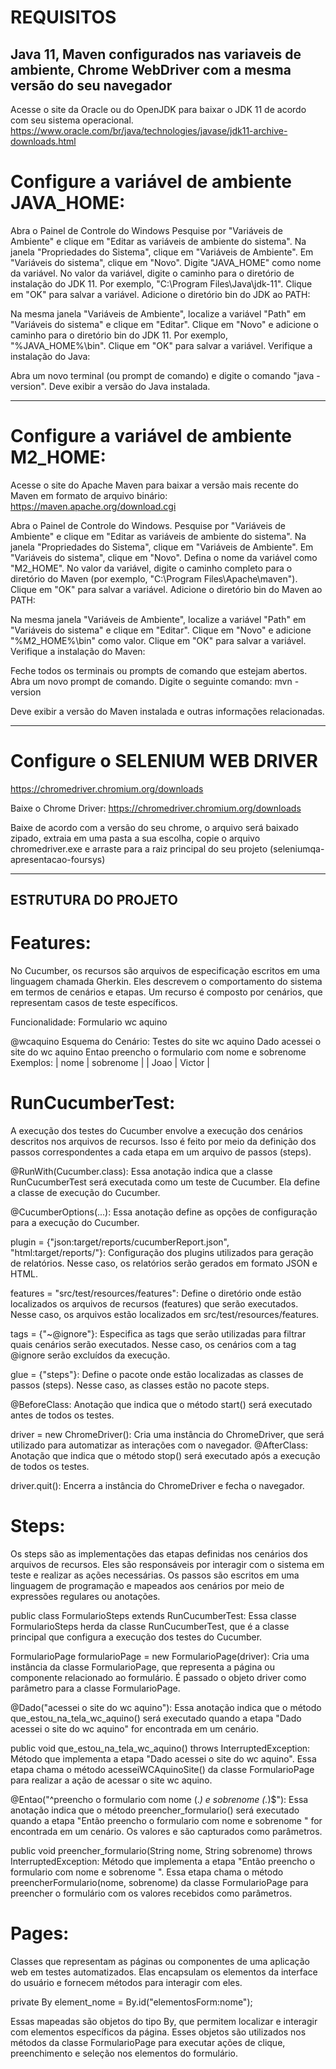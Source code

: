 # REQUISITOS

## Java 11, Maven configurados nas variaveis de ambiente,  Chrome WebDriver com a mesma versão do seu navegador

Acesse o site da Oracle ou do OpenJDK para baixar o JDK 11 de acordo com seu sistema operacional.
https://www.oracle.com/br/java/technologies/javase/jdk11-archive-downloads.html

 # Configure a variável de ambiente JAVA_HOME:

Abra o Painel de Controle do Windows
Pesquise por "Variáveis de Ambiente" e clique em "Editar as variáveis de ambiente do sistema".
Na janela "Propriedades do Sistema", clique em "Variáveis de Ambiente".
Em "Variáveis do sistema", clique em "Novo".
Digite "JAVA_HOME" como nome da variável.
No valor da variável, digite o caminho para o diretório de instalação do JDK 11. Por exemplo, "C:\Program Files\Java\jdk-11".
Clique em "OK" para salvar a variável.
Adicione o diretório bin do JDK ao PATH:

Na mesma janela "Variáveis de Ambiente", localize a variável "Path" em "Variáveis do sistema" e clique em "Editar".
Clique em "Novo" e adicione o caminho para o diretório bin do JDK 11. Por exemplo, "%JAVA_HOME%\bin".
Clique em "OK" para salvar a variável.
Verifique a instalação do Java:

Abra um novo terminal (ou prompt de comando) e digite o comando "java -version". Deve exibir a versão do Java instalada.

----------------------------------------------------------------------------------------------------------------------------------
# Configure a variável de ambiente M2_HOME:

Acesse o site do Apache Maven para baixar a versão mais recente do Maven em formato de arquivo binário:
https://maven.apache.org/download.cgi

Abra o Painel de Controle do Windows.
Pesquise por "Variáveis de Ambiente" e clique em "Editar as variáveis de ambiente do sistema".
Na janela "Propriedades do Sistema", clique em "Variáveis de Ambiente".
Em "Variáveis do sistema", clique em "Novo".
Defina o nome da variável como "M2_HOME".
No valor da variável, digite o caminho completo para o diretório do Maven (por exemplo, "C:\Program Files\Apache\maven").
Clique em "OK" para salvar a variável.
Adicione o diretório bin do Maven ao PATH:

Na mesma janela "Variáveis de Ambiente", localize a variável "Path" em "Variáveis do sistema" e clique em "Editar".
Clique em "Novo" e adicione "%M2_HOME%\bin" como valor.
Clique em "OK" para salvar a variável.
Verifique a instalação do Maven:

Feche todos os terminais ou prompts de comando que estejam abertos.
Abra um novo prompt de comando.
Digite o seguinte comando:
mvn -version

Deve exibir a versão do Maven instalada e outras informações relacionadas.

----------------------------------------------------------------------------------------------------------------------------------

# Configure o SELENIUM WEB DRIVER

https://chromedriver.chromium.org/downloads

Baixe o Chrome Driver: https://chromedriver.chromium.org/downloads

Baixe de acordo com a versão do seu chrome, o arquivo será baixado zipado, extraia em uma pasta a sua escolha, copie o arquivo chromedriver.exe e arraste para a raiz principal do seu projeto (seleniumqa-apresentacao-foursys)

----------------------------------------------------------------------------------------------------------------------------------

## ESTRUTURA DO PROJETO

# Features: 
No Cucumber, os recursos são arquivos de especificação escritos em uma linguagem chamada Gherkin. Eles descrevem o comportamento do sistema em termos de cenários e etapas. Um recurso é composto por cenários, que representam casos de teste específicos.

Funcionalidade: Formulario wc aquino

  @wcaquino
  Esquema do Cenário: Testes do site wc aquino
    Dado acessei o site do wc aquino
    Entao preencho o formulario com nome <nome> e sobrenome <sobrenome>
    Exemplos:
      | nome    | sobrenome   |
      | Joao | Victor |

# RunCucumberTest: 
A execução dos testes do Cucumber envolve a execução dos cenários descritos nos arquivos de recursos. Isso é feito por meio da definição dos passos correspondentes a cada etapa em um arquivo de passos (steps).

@RunWith(Cucumber.class): Essa anotação indica que a classe RunCucumberTest será executada como um teste de Cucumber. Ela define a classe de execução do Cucumber.

@CucumberOptions(...): Essa anotação define as opções de configuração para a execução do Cucumber.

plugin = {"json:target/reports/cucumberReport.json", "html:target/reports/"}: Configuração dos plugins utilizados para geração de relatórios. Nesse caso, os relatórios serão gerados em formato JSON e HTML.

features = "src/test/resources/features": Define o diretório onde estão localizados os arquivos de recursos (features) que serão executados. Nesse caso, os arquivos estão localizados em src/test/resources/features.

tags = {"~@ignore"}: Especifica as tags que serão utilizadas para filtrar quais cenários serão executados. Nesse caso, os cenários com a tag @ignore serão excluídos da execução.

glue = {"steps"}: Define o pacote onde estão localizadas as classes de passos (steps). Nesse caso, as classes estão no pacote steps.

@BeforeClass: Anotação que indica que o método start() será executado antes de todos os testes.

driver = new ChromeDriver(): Cria uma instância do ChromeDriver, que será utilizado para automatizar as interações com o navegador.
@AfterClass: Anotação que indica que o método stop() será executado após a execução de todos os testes.

driver.quit(): Encerra a instância do ChromeDriver e fecha o navegador.

# Steps: 
Os steps são as implementações das etapas definidas nos cenários dos arquivos de recursos. Eles são responsáveis por interagir com o sistema em teste e realizar as ações necessárias. Os passos são escritos em uma linguagem de programação e mapeados aos cenários por meio de expressões regulares ou anotações.

public class FormularioSteps extends RunCucumberTest: Essa classe FormularioSteps herda da classe RunCucumberTest, que é a classe principal que configura a execução dos testes do Cucumber.

FormularioPage formularioPage = new FormularioPage(driver): Cria uma instância da classe FormularioPage, que representa a página ou componente relacionado ao formulário. É passado o objeto driver como parâmetro para a classe FormularioPage.

@Dado("acessei o site do wc aquino"): Essa anotação indica que o método que_estou_na_tela_wc_aquino() será executado quando a etapa "Dado acessei o site do wc aquino" for encontrada em um cenário.

public void que_estou_na_tela_wc_aquino() throws InterruptedException: Método que implementa a etapa "Dado acessei o site do wc aquino". Essa etapa chama o método acesseiWCAquinoSite() da classe FormularioPage para realizar a ação de acessar o site wc aquino.

@Entao("^preencho o formulario com nome (.*) e sobrenome (.*)$"): Essa anotação indica que o método preencher_formulario() será executado quando a etapa "Então preencho o formulario com nome <nome> e sobrenome <sobrenome>" for encontrada em um cenário. Os valores <nome> e <sobrenome> são capturados como parâmetros.

public void preencher_formulario(String nome, String sobrenome) throws InterruptedException: Método que implementa a etapa "Então preencho o formulario com nome <nome> e sobrenome <sobrenome>". Essa etapa chama o método preencherFormulario(nome, sobrenome) da classe FormularioPage para preencher o formulário com os valores recebidos como parâmetros.

# Pages: 
Classes que representam as páginas ou componentes de uma aplicação web em testes automatizados. Elas encapsulam os elementos da interface do usuário e fornecem métodos para interagir com eles.

private By element_nome = By.id("elementosForm:nome");

Essas mapeadas são objetos do tipo By, que permitem localizar e interagir com elementos específicos da página. Esses objetos são utilizados nos métodos da classe FormularioPage para executar ações de clique, preenchimento e seleção nos elementos do formulário.

